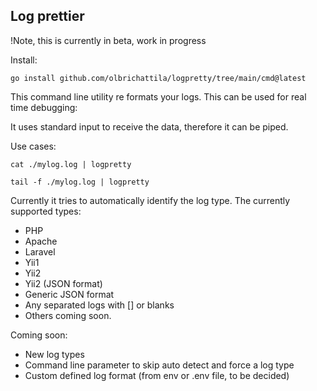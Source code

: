 ## Log prettier

!Note, this is currently in beta, work in progress

Install:
```
go install github.com/olbrichattila/logpretty/tree/main/cmd@latest
```

This command line utility re formats your logs. This can be used for real time debugging:

It uses standard input to receive the data, therefore it can be piped.

Use cases:

```
cat ./mylog.log | logpretty
```

```
tail -f ./mylog.log | logpretty
```

Currently it tries to automatically identify the log type.
The currently supported types:

- PHP
- Apache
- Laravel
- Yii1
- Yii2
- Yii2 (JSON format)
- Generic JSON format
- Any separated logs with [] or blanks
- Others coming soon.

Coming soon:
- New log types
- Command line parameter to skip auto detect and force a log type
- Custom defined log format (from env or .env file, to be decided)
